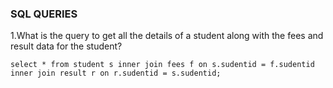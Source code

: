  ###          SQL QUERIES  ###
 1.What is the query to get all the details of a student along with the fees and result data for the student?
 ```
 select * from student s inner join fees f on s.sudentid = f.sudentid inner join result r on r.sudentid = s.sudentid;
 ```

